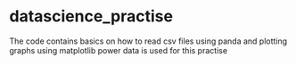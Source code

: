# datascience_practise
The code contains basics on how to read csv files using panda and plotting graphs using matplotlib
power data is used for this practise

